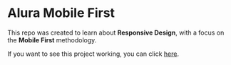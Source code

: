 # Alura Mobile First

This repo was created to learn about **Responsive Design**, with a focus on the **Mobile First** methodology.

If you want to see this project working, you can click [here](https://magnic0.github.io/alura-mobilefirst.git).
